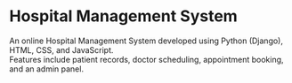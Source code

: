 # Hospital Management System

An online Hospital Management System developed using Python (Django), HTML, CSS, and JavaScript.  
Features include patient records, doctor scheduling, appointment booking, and an admin panel.
